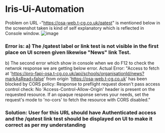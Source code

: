 # Iris-Ui-Automation
Problem on URL -"https://osa-web.t-cg.co.uk/qatest" is mentioned below in the screenshot taken is kind of self explanatory which is reflected in Console window.
![image](https://user-images.githubusercontent.com/67236766/216882191-60c1bb6f-286e-4ed9-ae8c-b66b95a9c463.png)
### Error is: a) The /qatest label or link test is not visible in the first place on UI screen given likewise "News" link Test.
b) The second error which show in console when we do F12 to check the netwrok response we are getting below error.
Actual Error: "Access to fetch at 'https://pro-fapi-osa.t-cg.co.uk/api/schools/organisationId/news?markAsRead=false' from origin 'https://osa-web.t-cg.co.uk' has been blocked by CORS policy: Response to preflight request doesn't pass access control check: No 'Access-Control-Allow-Origin' header is present on the requested resource. If an opaque response serves your needs, set the request's mode to 'no-cors' to fetch the resource with CORS disabled."

### Solution: User for this URL should have Authenticated access and the /qatest link test should be displayed on UI to make it correct as per my understanding
